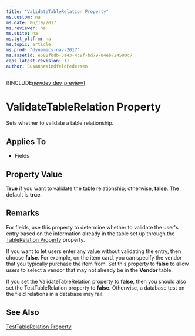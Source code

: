 ```yaml
---
title: "ValidateTableRelation Property"
ms.custom: na
ms.date: 06/19/2017
ms.reviewer: na
ms.suite: na
ms.tgt_pltfrm: na
ms.topic: article
ms.prod: "dynamics-nav-2017"
ms.assetid: e582fbdb-5a43-4c9f-bd79-84eb724590c7
caps.latest.revision: 11
author: SusanneWindfeldPedersen
---
```


[!INCLUDE[newdev_dev_preview](../includes/newdev_dev_preview.md)]

# ValidateTableRelation Property
Sets whether to validate a table relationship.  
  
## Applies To  
  
-   Fields  
  
## Property Value  
 **True** if you want to validate the table relationship; otherwise, **false**. The default is **true**.  
  
## Remarks  
 For fields, use this property to determine whether to validate the user's entry based on the information already in the table set up through the [TableRelation Property](devenv-tablerelation-property.md) property.  
  
 If you want to let users enter any value without validating the entry, then choose **false**. For example, on the item card, you can specify the vendor that you typically purchase the item from. Set this property to **false** to allow users to select a vendor that may not already be in the **Vendor** table.  
  
 If you set the ValidateTableRelation property to **false**, then you should also set the TestTableRelation property to **false**. Otherwise, a database test on the field relations in a database may fail.  
  
## See Also  
 [TestTableRelation Property](devenv-testtablerelation-property.md)